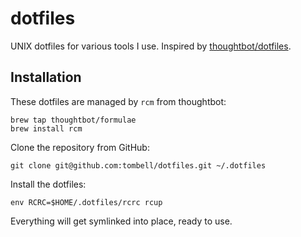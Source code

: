 # dotfiles

UNIX dotfiles for various tools I use. Inspired by [thoughtbot/dotfiles](https://github.com/thoughtbot/dotfiles).

## Installation

These dotfiles are managed by `rcm` from thoughtbot:

    brew tap thoughtbot/formulae
    brew install rcm

Clone the repository from GitHub:

    git clone git@github.com:tombell/dotfiles.git ~/.dotfiles

Install the dotfiles:

    env RCRC=$HOME/.dotfiles/rcrc rcup

Everything will get symlinked into place, ready to use.
